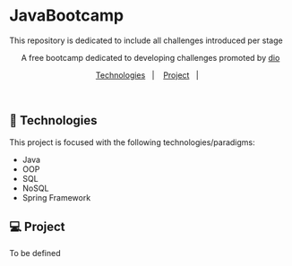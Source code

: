 # JavaBootcamp
This repository is dedicated to include all challenges introduced per stage



<p align="center">
A free bootcamp dedicated to developing challenges promoted by <a href="dio.me">dio</a> <br/>
</p>

<p align="center">
  <a href="#-technologies">Technologies</a>&nbsp;&nbsp;&nbsp;|&nbsp;&nbsp;&nbsp;
  <a href="#-project">Project</a>&nbsp;&nbsp;&nbsp;|&nbsp;&nbsp;&nbsp; 
</p>

<br>

## 🚀 Technologies

This project is focused with the following technologies/paradigms:

- Java
- OOP
- SQL
- NoSQL
- Spring Framework

## 💻 Project

To be defined


